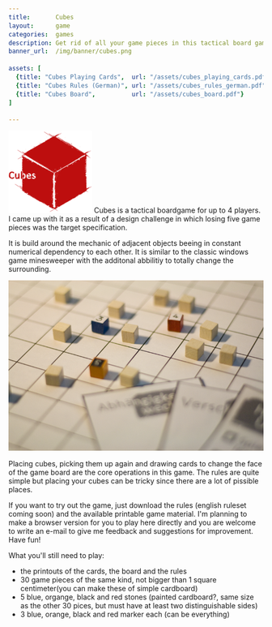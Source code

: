 ```yaml
---
title:       Cubes
layout:      game
categories:  games
description: Get rid of all your game pieces in this tactical board game.
banner_url:  /img/banner/cubes.png

assets: [
  {title: "Cubes Playing Cards",  url: "/assets/cubes_playing_cards.pdf"},
  {title: "Cubes Rules (German)", url: "/assets/cubes_rules_german.pdf"},
  {title: "Cubes Board",          url: "/assets/cubes_board.pdf"}
]

---
```


<img class="float left" src="/img/games/cubes/cubes-logo-small.png" alt="Cubes Logo">
Cubes is a tactical boardgame for up to 4 players.
I came up with it as a result of a design challenge in which losing five game
pieces was the target specification.

It is build around the mechanic of adjacent objects beeing in constant numerical
dependency to each other. It is similar to the classic windows game minesweeper
with the additonal abbilitiy to totally change the surrounding.

<img src="/img/games/cubes/cubes5.png" alt="Cubes">

Placing cubes, picking them up again and drawing cards to change the face of the
game board are the core operations in this game. The rules are quite simple but
placing your cubes can be tricky since there are a lot of pissible places.

If you want to try out the game, just download the rules (english ruleset coming
soon) and the available printable game material. I'm planning to make a browser
version for you to play here directly and you are welcome to write an e-mail
to give me feedback and suggestions for improvement. Have fun!

What you'll still need to play:

* the printouts of the cards, the board and the rules
* 30 game pieces of the same kind, not bigger than 1 square centimeter(you can make these of simple cardboard)
* 5 blue, organge, black and red stones (painted cardboard?, same size as the other 30 pices, but must have at least two distinguishable sides)
* 3 blue, orange, black and red marker each (can be everything)
